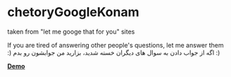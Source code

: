 # chetoryGoogleKonam
taken from "let me googe that for you" sites

If you are tired of answering other people's questions, let me answer them :)
اگه از جواب دادن به سوال های دیگران خسته شدید، بزارید  من جوابشون رو بدم :)

[**Demo**](https://cgk.mr-moein.ir/)

